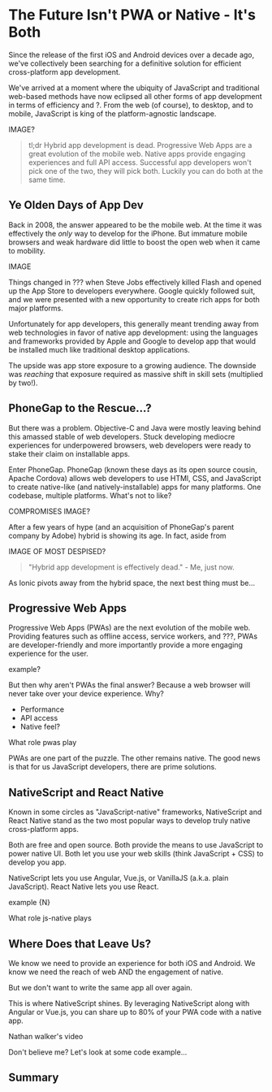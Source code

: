 # The Future Isn't PWA or Native - It's Both

Since the release of the first iOS and Android devices over a decade ago, we've collectively been searching for a definitive solution for efficient cross-platform app development.

We've arrived at a moment where the ubiquity of JavaScript and traditional web-based methods have now eclipsed all other forms of app development in terms of efficiency and ?. From the web (of course), to desktop, and to mobile, JavaScript is king of the platform-agnostic landscape.

IMAGE?

> tl;dr Hybrid app development is dead. Progressive Web Apps are a great evolution of the mobile web. Native apps provide engaging experiences and full API access. Successful app developers won't pick one of the two, they will pick both. Luckily you can do both at the same time.

## Ye Olden Days of App Dev

Back in 2008, the answer appeared to be the mobile web. At the time it was effectively the *only* way to develop for the iPhone. But immature mobile browsers and weak hardware did little to boost the open web when it came to mobility.

IMAGE

Things changed in ??? when Steve Jobs effectively killed Flash and opened up the App Store to developers everywhere. Google quickly followed suit, and we were presented with a new opportunity to create rich apps for both major platforms.

Unfortunately for app developers, this generally meant trending away from web technologies in favor of native app development: using the languages and frameworks provided by Apple and Google to develop app that would be installed much like traditional desktop applications.

The upside was app store exposure to a growing audience. The downside was *reaching* that exposure required as massive shift in skill sets (multiplied by two!).

## PhoneGap to the Rescue...?

But there was a problem. Objective-C and Java were mostly leaving behind this amassed stable of web developers. Stuck developing mediocre experiences for underpowered browsers, web developers were ready to stake their claim on installable apps.

Enter PhoneGap. PhoneGap (known these days as its open source cousin, Apache Cordova) allows web developers to use HTMl, CSS, and JavaScript to create native-like (and natively-installable) apps for many platforms. One codebase, multiple platforms. What's not to like?

COMPROMISES IMAGE?

After a few years of hype (and an acquisition of PhoneGap's parent company by Adobe) hybrid is showing its age. In fact, aside from 

IMAGE OF MOST DESPISED?

> "Hybrid app development is effectively dead." - Me, just now.

As Ionic pivots away from the hybrid space, the next best thing must be...

## Progressive Web Apps

Progressive Web Apps (PWAs) are the next evolution of the mobile web. Providing features such as offline access, service workers, and ???, PWAs are developer-friendly and more importantly provide a more engaging experience for the user.

example?

But then why aren't PWAs the final answer? Because a web browser will never take over your device experience. Why?

- Performance
- API access
- Native feel?

What role pwas play

PWAs are one part of the puzzle. The other remains native. The good news is that for us JavaScript developers, there are prime solutions.

## NativeScript and React Native

Known in some circles as "JavaScript-native" frameworks, NativeScript and React Native stand as the two most popular ways to develop truly native cross-platform apps.

Both are free and open source. Both provide the means to use JavaScript to power native UI. Both let you use your web skills (think JavaScript + CSS) to develop you app.

NativeScript lets you use Angular, Vue.js, or VanillaJS (a.k.a. plain JavaScript). React Native lets you use React.

example {N}

What role js-native plays

## Where Does that Leave Us?

We know we need to provide an experience for both iOS and Android. We know we need the reach of web AND the engagement of native.

But we don't want to write the same app all over again.

This is where NativeScript shines. By leveraging NativeScript along with Angular or Vue.js, you can share up to 80% of your PWA code with a native app.

Nathan walker's video

Don't believe me? Let's look at some code example...

## Summary

